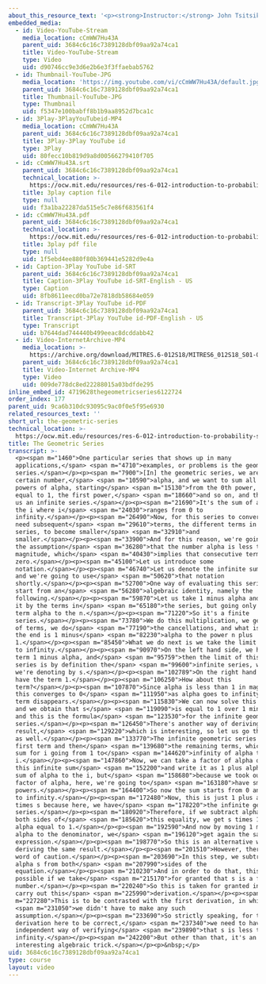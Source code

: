 ```yaml
---
about_this_resource_text: '<p><strong>Instructor:</strong> John Tsitsiklis</p>'
embedded_media:
  - id: Video-YouTube-Stream
    media_location: cCmWW7Hu43A
    parent_uid: 3684c6c16c7389128dbf09aa92a74ca1
    title: Video-YouTube-Stream
    type: Video
    uid: d90746cc9e3d6e2b6e3f3ffaebab5762
  - id: Thumbnail-YouTube-JPG
    media_location: 'https://img.youtube.com/vi/cCmWW7Hu43A/default.jpg'
    parent_uid: 3684c6c16c7389128dbf09aa92a74ca1
    title: Thumbnail-YouTube-JPG
    type: Thumbnail
    uid: f5347e100babff8b1b9aa8952d7bca1c
  - id: 3Play-3PlayYouTubeid-MP4
    media_location: cCmWW7Hu43A
    parent_uid: 3684c6c16c7389128dbf09aa92a74ca1
    title: 3Play-3Play YouTube id
    type: 3Play
    uid: 80fecc10b819d9a8d00566279410f705
  - id: cCmWW7Hu43A.srt
    parent_uid: 3684c6c16c7389128dbf09aa92a74ca1
    technical_location: >-
      https://ocw.mit.edu/resources/res-6-012-introduction-to-probability-spring-2018/part-i-the-fundamentals/the-geometric-series/cCmWW7Hu43A.srt
    title: 3play caption file
    type: null
    uid: f3a1ba22287da515e5c7e86f683561f4
  - id: cCmWW7Hu43A.pdf
    parent_uid: 3684c6c16c7389128dbf09aa92a74ca1
    technical_location: >-
      https://ocw.mit.edu/resources/res-6-012-introduction-to-probability-spring-2018/part-i-the-fundamentals/the-geometric-series/cCmWW7Hu43A.pdf
    title: 3play pdf file
    type: null
    uid: 1f5ebd4ee880f80b369441e5282d9e4a
  - id: Caption-3Play YouTube id-SRT
    parent_uid: 3684c6c16c7389128dbf09aa92a74ca1
    title: Caption-3Play YouTube id-SRT-English - US
    type: Caption
    uid: 8fb8611eecd0ba72e7818db58684e059
  - id: Transcript-3Play YouTube id-PDF
    parent_uid: 3684c6c16c7389128dbf09aa92a74ca1
    title: Transcript-3Play YouTube id-PDF-English - US
    type: Transcript
    uid: b7644dad744440b499eeac8dcddabb42
  - id: Video-InternetArchive-MP4
    media_location: >-
      https://archive.org/download/MITRES.6-012S18/MITRES6_012S18_S01-06_300k.mp4
    parent_uid: 3684c6c16c7389128dbf09aa92a74ca1
    title: Video-Internet Archive-MP4
    type: Video
    uid: 009de778dc8ed22288015a03bdfde295
inline_embed_id: 4719628thegeometricseries6122724
order_index: 177
parent_uid: 9ca6b310dc93095c9ac0f0e5f95e6930
related_resources_text: ''
short_url: the-geometric-series
technical_location: >-
  https://ocw.mit.edu/resources/res-6-012-introduction-to-probability-spring-2018/part-i-the-fundamentals/the-geometric-series
title: The Geometric Series
transcript: >-
  <p><span m="1460">One particular series that shows up in many
  applications,</span> <span m="4710">examples, or problems is the geometric
  series.</span></p><p><span m="7900">[In] the geometric series, we are given a
  certain number,</span> <span m="10590">alpha, and we want to sum all the
  powers of alpha, starting</span> <span m="15130">from the 0th power, which is
  equal to 1, the first power,</span> <span m="18660">and so on, and this gives
  us an infinite series.</span></p><p><span m="21690">It's the sum of alpha to
  the i where i</span> <span m="24030">ranges from 0 to
  infinity.</span></p><p><span m="26490">Now, for this series to converge, we
  need subsequent</span> <span m="29610">terms, the different terms in the
  series, to become smaller</span> <span m="32910">and
  smaller.</span></p><p><span m="33900">And for this reason, we're going to make
  the assumption</span> <span m="36280">that the number alpha is less than 1 in
  magnitude, which</span> <span m="40430">implies that consecutive terms go to
  zero.</span></p><p><span m="45100">Let us introduce some
  notation.</span></p><p><span m="46740">Let us denote the infinite sum by s,
  and we're going to use</span> <span m="50620">that notation
  shortly.</span></p><p><span m="52700">One way of evaluating this series is to
  start from an</span> <span m="56280">algebraic identity, namely the
  following.</span></p><p><span m="59870">Let us take 1 minus alpha and multiply
  it by the terms in</span> <span m="65180">the series, but going only up to the
  term alpha to the n.</span></p><p><span m="71220">So it's a finite
  series.</span></p><p><span m="73780">We do this multiplication, we get a bunch
  of terms, we do</span> <span m="77190">the cancellations, and what is left at
  the end is 1 minus</span> <span m="82230">alpha to the power n plus
  1.</span></p><p><span m="85450">What we do next is we take the limit as n goes
  to infinity.</span></p><p><span m="90970">On the left hand side, we have the
  term 1 minus alpha, and</span> <span m="95759">then the limit of this finite
  series is by definition the</span> <span m="99600">infinite series, which
  we're denoting by s.</span></p><p><span m="102789">On the right hand side, we
  have the term 1.</span></p><p><span m="106250">How about this
  term?</span></p><p><span m="107870">Since alpha is less than 1 in magnitude,
  this converges to 0</span> <span m="111950">as alpha goes to infinity, so that
  term disappears.</span></p><p><span m="115830">We can now solve this relation,
  and we obtain that s</span> <span m="119090">is equal to 1 over 1 minus alpha,
  and this is the formula</span> <span m="123530">for the infinite geometric
  series.</span></p><p><span m="126450">There's another way of deriving the same
  result,</span> <span m="129220">which is interesting, so let us go through it
  as well.</span></p><p><span m="133770">The infinite geometric series has one
  first term and then</span> <span m="139680">the remaining terms, which is a
  sum for i going from 1 to</span> <span m="144620">infinity of alpha to the
  i.</span></p><p><span m="147860">Now, we can take a factor of alpha out of
  this infinite sum</span> <span m="152200">and write it as 1 plus alpha, the
  sum of alpha to the i, but</span> <span m="158680">because we took out one
  factor of alpha, here, we're going to</span> <span m="163180">have smaller
  powers.</span></p><p><span m="164400">So now the sum starts from 0 and goes up
  to infinity.</span></p><p><span m="172480">Now, this is just 1 plus alpha
  times s because here, we have</span> <span m="178220">the infinite geometric
  series.</span></p><p><span m="180920">Therefore, if we subtract alpha s from
  both sides of</span> <span m="185620">this equality, we get s times 1 minus
  alpha equal to 1.</span></p><p><span m="192590">And now by moving 1 minus
  alpha to the denominator, we</span> <span m="196120">get again the same
  expression.</span></p><p><span m="198770">So this is an alternative way of
  deriving the same result.</span></p><p><span m="201510">However, there's one
  word of caution.</span></p><p><span m="203690">In this step, we subtracted
  alpha s from both</span> <span m="207990">sides of the
  equation.</span></p><p><span m="210230">And in order to do that, this is only
  possible if we take</span> <span m="215170">for granted that s is a finite
  number.</span></p><p><span m="220240">So this is taken for granted in order to
  carry out this</span> <span m="225990">derivation.</span></p><p><span
  m="227280">This is to be contrasted with the first derivation, in which</span>
  <span m="231050">we didn't have to make any such
  assumption.</span></p><p><span m="233690">So strictly speaking, for this
  derivation here to be correct,</span> <span m="237340">we need to have some
  independent way of verifying</span> <span m="239890">that s is less than
  infinity.</span></p><p><span m="242200">But other than that, it's an
  interesting algebraic trick.</span></p><p>&nbsp;</p>
uid: 3684c6c16c7389128dbf09aa92a74ca1
type: course
layout: video
---
```

